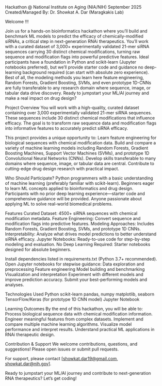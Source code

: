 Hackathon @ National Institute on Aging (NIA/NIH)
September 2025
Created/Managed By: Dr. Showkat A. Dar (Maragkakis Lab)

Welcome !!!

Join us for a hands-on bioinformatics hackathon where you’ll build and benchmark ML models to predict the efficacy of chemically-modified siRNAs, a critical step in next-generation RNAi therapeutics. You’ll work with a curated dataset of 3,000+ experimentally validated 21-mer siRNA sequences carrying 30 distinct chemical modifications, turning raw sequence and modification flags into powerful predictive features. Ideal participants have a foundation in Python and scikit-learn (Jupyter notebooks preferred), but we’ll provide starter code and guidance no deep-learning background required (can start with absolute zero experience). Best of all, the modeling methods you learn here feature engineering, Random Forests, Gradient Boosting, SVMs, and even prototype 1D-CNNs are fully transferable to any research domain where sequence, image, or tabular data drive discovery. Ready to jumpstart your ML/AI journey and make a real impact on drug design?

Project Overview
You will work with a high-quality, curated dataset containing over 3,000 experimentally validated 21-mer siRNA sequences. These sequences include 30 distinct chemical modifications that influence efficacy. The goal is to transform raw sequence data and modification flags into informative features to accurately predict siRNA efficacy.

This project provides a unique opportunity to:
Learn feature engineering for biological sequences with chemical modification data.
Build and compare a variety of machine learning models including Random Forests, Gradient Boosting Machines, Support Vector Machines (SVMs), and prototype 1D Convolutional Neural Networks (CNNs).
Develop skills transferable to many domains where sequence, image, or tabular data are central.
Contribute to cutting-edge drug design research with practical impact.

Who Should Participate?
Python programmers with a basic understanding of machine learning (preferably familiar with scikit-learn).
Beginners eager to learn ML concepts applied to bioinformatics and drug design.
Participants with no prior deep learning experience—starter code and comprehensive guidance will be provided.
Anyone passionate about applying ML to solve real-world biomedical problems.

Features
Curated Dataset: 4500+ siRNA sequences with chemical modification metadata.
Feature Engineering: Convert sequence and modification flags into predictive features.
Modeling Approaches: Includes Random Forests, Gradient Boosting, SVMs, and prototype 1D CNNs.
Interpretability: Analyze what drives model predictions to better understand siRNA efficacy.
Jupyter Notebooks: Ready-to-use code for step-by-step modeling and evaluation.
No Deep Learning Required: Starter notebooks designed for absolute beginners.


Install dependencies listed in requirements.txt (Python 3.7+ recommended).
Open Jupyter notebooks for stepwise guidance:
Data exploration and preprocessing
Feature engineering
Model building and benchmarking
Visualization and interpretation
Experiment with different models and improve prediction accuracy.
Submit your best-performing models and analyses.

Technologies Used
Python
scikit-learn
pandas, numpy
matplotlib, seaborn
TensorFlow/Keras (for prototype 1D CNN model)
Jupyter Notebook

Learning Outcomes
By the end of this hackathon, you will be able to:
Process biological sequence data with chemical modification information.
Engineer meaningful features from complex datasets.
Implement and compare multiple machine learning algorithms.
Visualize model performance and interpret results.
Understand practical ML applications in RNAi therapeutic design.

Contribution & Support
We welcome contributions, questions, and suggestions! Please open issues or submit pull requests.

For support, please contact [showkat.dar19@gmail.com, showkat.dar@nih.gov].

Ready to jumpstart your ML/AI journey and contribute to next-generation RNA therapeutics? Let’s get coding!

